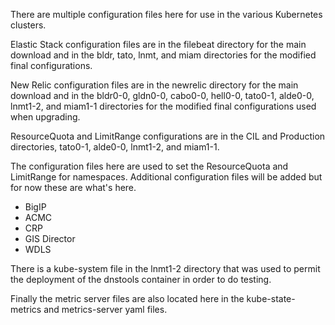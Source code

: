 
There are multiple configuration files here for use in the various Kubernetes clusters.

Elastic Stack configuration files are in the filebeat directory for the main download and in the bldr, tato, lnmt, and miam directories for the modified final configurations.

New Relic configuration files are in the newrelic directory for the main download and in the bldr0-0, gldn0-0, cabo0-0, hell0-0, tato0-1, alde0-0, lnmt1-2, and miam1-1 directories for the modified final configurations used when upgrading.

ResourceQuota and LimitRange configurations are in the CIL and Production directories, tato0-1, alde0-0, lnmt1-2, and miam1-1.

The configuration files here are used to set the ResourceQuota and LimitRange for namespaces. Additional configuration files will be added but for now these are what's here.

* BigIP
* ACMC
* CRP
* GIS Director
* WDLS

There is a kube-system file in the lnmt1-2 directory that was used to permit the deployment of the dnstools container in order to do testing.

Finally the metric server files are also located here in the kube-state-metrics and metrics-server yaml files.

